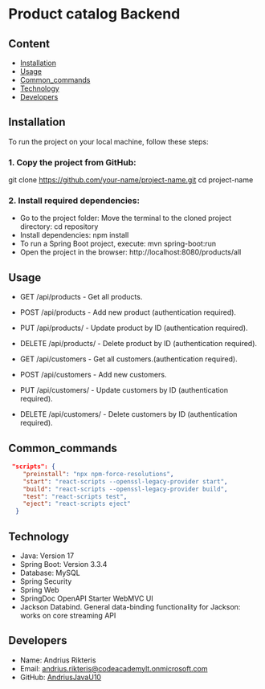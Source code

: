 # Product catalog Backend

## Content
- [Installation](#installation)
- [Usage](#usage)
- [Common_commands](#common_commands)
- [Technology](#technology)
- [Developers](#developers)

## Installation

To run the project on your local machine, follow these steps:

### 1. **Copy the project** from GitHub:

 git clone https://github.com/your-name/project-name.git
 cd project-name

### 2. Install required dependencies:
- Go to the project folder: Move the terminal to the cloned project directory:  cd repository
- Install dependencies: npm install
- To run a Spring Boot project, execute: mvn spring-boot:run
- Open the project in the browser: http://localhost:8080/products/all

##  Usage
- GET /api/products - Get all products.
- POST /api/products - Add new product (authentication required).
- PUT /api/products/ - Update product by ID (authentication required).
- DELETE /api/products/ - Delete product by ID (authentication required).

- GET /api/customers - Get all customers.(authentication required).
- POST /api/customers - Add new customers.
- PUT /api/customers/ - Update customers by ID (authentication required).
- DELETE /api/customers/ - Delete customers by ID (authentication required).

## Common_commands
```json
 "scripts": {
    "preinstall": "npx npm-force-resolutions",
    "start": "react-scripts --openssl-legacy-provider start",
    "build": "react-scripts --openssl-legacy-provider build",
    "test": "react-scripts test",
    "eject": "react-scripts eject"
  }
```


## Technology
- Java: Version 17
- Spring Boot: Version 3.3.4
- Database: MySQL
- Spring Security
- Spring Web
- SpringDoc OpenAPI Starter WebMVC UI
- Jackson Databind. General data-binding functionality for Jackson: works on core streaming API

## Developers
- Name: Andrius Rikteris
- Email: andrius.rikteris@codeacademylt.onmicrosoft.com
- GitHub: [AndriusJavaU10](https://github.com/AndriusJavaU10/spring-react-product-catalog)
  
